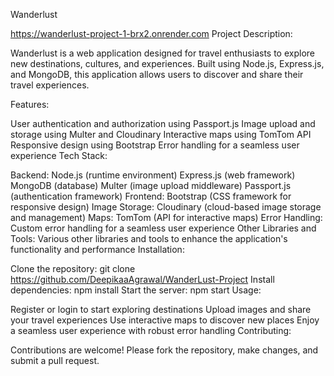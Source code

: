 Wanderlust

https://wanderlust-project-1-brx2.onrender.com
Project Description:

Wanderlust is a web application designed for travel enthusiasts to explore new destinations, cultures, and experiences. Built using Node.js, Express.js, and MongoDB, this application allows users to discover and share their travel experiences.

Features:

User authentication and authorization using Passport.js
Image upload and storage using Multer and Cloudinary
Interactive maps using TomTom API
Responsive design using Bootstrap
Error handling for a seamless user experience
Tech Stack:

Backend:
Node.js (runtime environment)
Express.js (web framework)
MongoDB (database)
Multer (image upload middleware)
Passport.js (authentication framework)
Frontend:
Bootstrap (CSS framework for responsive design)
Image Storage:
Cloudinary (cloud-based image storage and management)
Maps:
TomTom (API for interactive maps)
Error Handling:
Custom error handling for a seamless user experience
Other Libraries and Tools:
Various other libraries and tools to enhance the application's functionality and performance
Installation:

Clone the repository: git clone https://github.com/DeepikaaAgrawal/WanderLust-Project
Install dependencies: npm install
Start the server: npm start
Usage:

Register or login to start exploring destinations
Upload images and share your travel experiences
Use interactive maps to discover new places
Enjoy a seamless user experience with robust error handling
Contributing:

Contributions are welcome! Please fork the repository, make changes, and submit a pull request.
